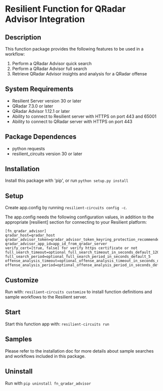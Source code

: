 # Resilient Function for QRadar Advisor Integration

## Description

This function package provides the following features to be used in a workflow:

1. Perform a QRadar Advisor quick search
2. Perform a QRadar Advisor full search
3. Retrieve QRadar Advisor insights and analysis for a QRadar offense


## System Requirements
- Resilient Server version 30 or later
- QRadar 7.3.0 or later
- QRadar Advisor 1.12.1 or later
- Ability to connect to Resilient server with HTTPS on port 443 and 65001
- Ability to connect to QRadar server with HTTPS on port 443

## Package Dependences
- python requests
- resilient_circuits version 30 or later

## Installation
Install this package with 'pip', or run `python setup.py install`

## Setup
Create app.config by running `resilient-circuits config -c`.

The app.config needs the following configuration values, in addition to the appropriate [resilient] section for connecting to your Resilient platform:  

```
[fn_qradar_advisor]  
qradar_host=qradar_host
qradar_advisor_token=qradar_advisor_token_keyring_protection_recommended
qradar_advisor_app_id=app_id_from_qradar_server
verify_cert=[true, false] for verify https certificate or not
full_search_timeout=optional_full_search_timeout_in_seconds_default_1200
full_search_period=optional_full_search_period_in_seconds_default_5
offense_analysis_timeout=optional_offense_analysis_timeout_in_seconds_default_1200
offense_analysis_period=optional_offense_analysis_period_in_seconds_default_5
```


## Customize
Run with: `resilient-circuits customize` to install function definitions and sample workflows to the Resilient server.

## Start
Start this function app with: `resilient-circuits run`

## Samples
Please refer to the installation doc for more details about sample searches and workflows included in this package.

## Uninstall
Run with `pip uninstall fn_qradar_advisor`


